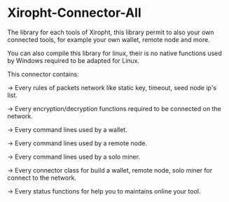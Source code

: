 # Xiropht-Connector-All

The library for each tools of Xiropht, this library permit to also your own connected tools, for example your own wallet, remote node and more.

You can also compile this library for linux, their is no native functions used by Windows required to be adapted for Linux.

This connector contains:

-> Every rules of packets network like static key, timeout, seed node ip's list.

-> Every encryption/decryption functions required to be connected on the network.

-> Every command lines used by a wallet.

-> Every command lines used by a remote node.

-> Every command lines used by a solo miner.

-> Every connector class for build a wallet, remote node, solo miner for connect to the network.

-> Every status functions for help you to maintains online your tool.
